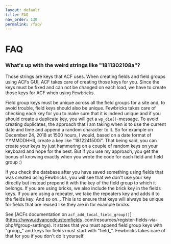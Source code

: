 ```yaml
---
layout: default
title: FAQ 
nav_order: 130
permalink: /faq/
---
```


# FAQ

### What's up with the weird strings like "1811302108a"?
Those strings are keys that ACF uses. When creating fields and field groups using ACFs GUI, ACF takes care of 
creating those keys for you. Since the keys must be fixed and can not be changed on each load, we have to create 
those keys for ACF when using Fewbricks. 

Field group keys must be unique across all the field groups for a site and, to avoid trouble, field keys should also be 
unique. Fewbricks takes care of checking each key for you to make sure that it is indeed unique and if you should 
create a duplicate key, you will get a `wp_die()`-message. To avoid creating duplicates, the approach that I am 
taking when is to use the current date and time and append a random character to it. So for example on December 24, 
2018 at 1500 hours, I would, based on a date format of YYMMDDHHII, create a key like "1812241500i". That being said, 
you can create your keys by just hammering on a couple of random keys on your keyboard and hope for the best. But if 
you use my approach, you get the bonus of knowing exactly when you wrote the code for each field and field group :) 

If you check the database after you have saved something using fields that was created using Fewbricks, you will see 
that we don't use your key directly but instead prepend it with the key of the field group to which it belongs. If 
you are using bricks, we also include the brick key in the fields keys. If you are using a repeater, we take the 
repeaters key and adds it to the fields key. And so on... This is to ensure that keys will always be unique for 
fields that are reused like they are in for example bricks.

See [ACFs documentation on `acf_add_local_field_group()`](https://www.advancedcustomfields
.com/resources/register-fields-via-php/#group-settings). It states that you must append field group keys with 
"group_" and keys for fields must start with "field_". Fewbricks takes care of that for you if you don't do it yourself.
